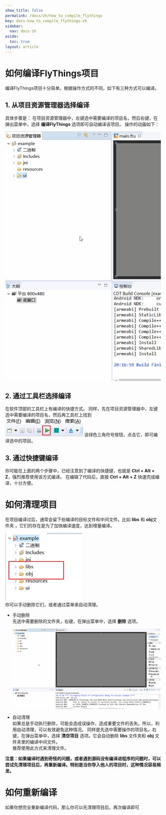 ```yaml
---
show_title: false
permalink: /docs/zh/how_to_compile_flythings
key: docs-how_to_compile_flythings-zh
sidebar:
  nav: docs-zh
aside:
  toc: true
layout: article
---
```

# 如何编译FlyThings项目
编译FlyThings项目十分简单。根据操作方式的不同，如下有三种方式可以编译。  
## 1.  从项目资源管理器选择编译   
具体步骤是： 在项目资源管理器中，左键选中需要编译的项目名，然后右键，在弹出菜单中，选择 **编译FlyThings** 选项即可自动编译该项目。  操作的动画如下：  

 ![从上下文菜单选择编译](assets/compile_from_context_menu.gif)  
## 2. 通过工具栏选择编译  
在软件顶部的工具栏上有编译的快捷方式。 同样，先在项目资源管理器中，左键选中需要编译的项目名，然后再工具栏上找到 ![](assets/compile_from_toolbar.png) 该绿色三角符号按钮，点击它，即可编译选中的项目。

## 3. 通过快捷键编译
你可能在上面的两个步骤中，已经注意到了编译的快捷键，也就是 **Ctrl + Alt + Z**，强烈推荐使用该方式编译。 在编辑了代码后，直接 **Ctrl + Alt + Z** 快速完成编译，十分方便。


# 如何清理项目
在项目编译过后，通常会留下些编译的目标文件和中间文件。比如 **libs** 和 **obj**文件夹 
，它们的存在是为了加快编译速度，达到增量编译。

![](assets/mark_libs_obj.png)  
你可以手动删除它们，或者通过菜单来自动清理。
* 手动删除  
 先选中需要删除的文件夹，右键，在弹出菜单中，选择 **删除** 选项。
 
  ![手动删除文件夹](assets/delete_folder.gif)
 
* 自动清理  
如果总是手动执行删除，可能会造成误操作，造成重要文件的丢失。所以，利用自动清理，可以有效避免这种情况。
同样是先选中需要操作的项目名，右键，在弹出菜单中，选择 **清空项目** 选项。它会自动删除 **libs** 文件夹和 **obj** 文件夹里的编译中间文件。  
推荐使用此方式来清理文件。

**注意：如果编译时遇到奇怪的问题，或者遇到源码没有编译进程序的问题时，可以尝试先清理项目后，再重新编译。特别是当你导入他人的项目时，这种情况容易频发。**

# 如何重新编译
如果你想完全重新编译代码，那么你可以先清理项目后，再次编译即可





